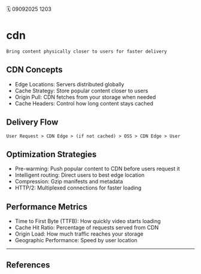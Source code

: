 🗓️ 09092025 1203

# cdn

```ad-tldr
Bring content physically closer to users for faster delivery
```

## CDN Concepts
- Edge Locations: Servers distributed globally
- Cache Strategy: Store popular content closer to users
- Origin Pull: CDN fetches from your storage when needed
- Cache Headers: Control how long content stays cached
## Delivery Flow
```
User Request > CDN Edge > (if not cached) > OSS > CDN Edge > User
```
## Optimization Strategies
- Pre-warming: Push popular content to CDN before users request it
- Intelligent routing: Direct users to best edge location
- Compression: Gzip manifests and metadata
- HTTP/2: Multiplexed connections for faster loading
## Performance Metrics
- Time to First Byte (TTFB): How quickly video starts loading
- Cache Hit Ratio: Percentage of requests served from CDN
- Origin Load: How much traffic reaches your storage
- Geographic Performance: Speed by user location

---
## References
